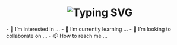 <h1 align="center"href="https://git.io/typing-svg">
  <img src="https://readme-typing-svg.demolab.com?font=Righteous&size=35&duration=4000&pause=1000&center=true&vCenter=true&width=500&height=70&lines=Hello+There!%F0%9F%91%8B;My+Name+Is+PB!%F0%9F%98%8A;I'm+An+Engineer%F0%9F%91%A8%E2%80%8D%F0%9F%92%BB" alt="Typing SVG" />
</h1>
- 👀 I’m interested in ...
- 🌱 I’m currently learning ...
- 💞️ I’m looking to collaborate on ...
- 📫 How to reach me ...

<!---
PB3002/PB3002 is a ✨ special ✨ repository because its `README.md` (this file) appears on your GitHub profile.
You can click the Preview link to take a look at your changes.
--->
